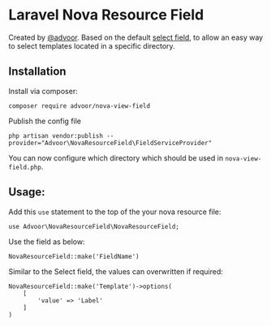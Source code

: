 # Laravel Nova Resource Field

Created by [@advoor](https://github.com/advoor). 
Based on the default [select field](https://nova.laravel.com/docs/2.0/resources/fields.html#select-field), to
allow an easy way to select templates located in a specific directory.

## Installation

Install via composer:

```
composer require advoor/nova-view-field
```

Publish the config file
```
php artisan vendor:publish --provider="Advoor\NovaResourceField\FieldServiceProvider"
```

You can now configure which directory which should be used in `nova-view-field.php`.

## Usage:

Add this `use` statement to the top of the your nova resource file:

```
use Advoor\NovaResourceField\NovaResourceField;
```

Use the field as below:

```
NovaResourceField::make('FieldName')
```

Similar to the Select field, the values can overwritten if required:

```
NovaResourceField::make('Template')->options(
    [
        'value' => 'Label'
    ]
)
```
